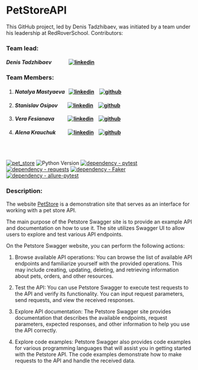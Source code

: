 # PetStoreAPI

This GitHub project, led by Denis Tadzhibaev, was initiated by a team under his leadership at RedRoverSchool. 
Contributors:

### Team lead:
#### *Denis Tadzhibaev* &nbsp;&nbsp;&nbsp;&nbsp;&nbsp;&nbsp;&nbsp;&nbsp;&nbsp;&nbsp;&nbsp;&nbsp;&nbsp;[![linkedin](https://camo.githubusercontent.com/2c85d4c4312f3fb155768b8f9ebbe7c759f71f4eb0e281da9e656f32415dbe91/68747470733a2f2f696d672e736869656c64732e696f2f62616467652f4c696e6b6564696e2d3039303930393f7374796c653d666f722d7468652d6261646765266c6f676f3d6c696e6b6564696e266c6f676f436f6c6f723d303037336231)](https://www.linkedin.com/in/denis-tadzhibaev/)

### Team Members:
1. #### *Natalya Mastyaeva* &nbsp; [![linkedin](https://camo.githubusercontent.com/2c85d4c4312f3fb155768b8f9ebbe7c759f71f4eb0e281da9e656f32415dbe91/68747470733a2f2f696d672e736869656c64732e696f2f62616467652f4c696e6b6564696e2d3039303930393f7374796c653d666f722d7468652d6261646765266c6f676f3d6c696e6b6564696e266c6f676f436f6c6f723d303037336231)](https://www.linkedin.com/in/natalya-mastyaeva/) &nbsp;&nbsp; [![github](https://camo.githubusercontent.com/75034af641cfa10810d5f7bb9f0e815a1ec2ce3d9ee5540893518b4d3727712c/68747470733a2f2f696d672e736869656c64732e696f2f62616467652f4769746875622d3039303930393f7374796c653d666f722d7468652d6261646765266c6f676f3d676974687562266c6f676f436f6c6f723d386363346437)](https://github.com/Nat754)
2. #### *Stanislav Osipov* &nbsp;&nbsp;&nbsp;&nbsp;&nbsp;&nbsp;  [![linkedin](https://camo.githubusercontent.com/2c85d4c4312f3fb155768b8f9ebbe7c759f71f4eb0e281da9e656f32415dbe91/68747470733a2f2f696d672e736869656c64732e696f2f62616467652f4c696e6b6564696e2d3039303930393f7374796c653d666f722d7468652d6261646765266c6f676f3d6c696e6b6564696e266c6f676f436f6c6f723d303037336231)](https://www.linkedin.com/in/stanislav-osipov89/) &nbsp;&nbsp; [![github](https://camo.githubusercontent.com/75034af641cfa10810d5f7bb9f0e815a1ec2ce3d9ee5540893518b4d3727712c/68747470733a2f2f696d672e736869656c64732e696f2f62616467652f4769746875622d3039303930393f7374796c653d666f722d7468652d6261646765266c6f676f3d676974687562266c6f676f436f6c6f723d386363346437)](https://github.com/Badx86)
3. #### *Vera Fesianava* &nbsp;&nbsp;&nbsp;&nbsp;&nbsp;&nbsp;&nbsp;&nbsp;&nbsp;  [![linkedin](https://camo.githubusercontent.com/2c85d4c4312f3fb155768b8f9ebbe7c759f71f4eb0e281da9e656f32415dbe91/68747470733a2f2f696d672e736869656c64732e696f2f62616467652f4c696e6b6564696e2d3039303930393f7374796c653d666f722d7468652d6261646765266c6f676f3d6c696e6b6564696e266c6f676f436f6c6f723d303037336231)](https://www.linkedin.com/in/vera-fesianava/) &nbsp;&nbsp; [![github](https://camo.githubusercontent.com/75034af641cfa10810d5f7bb9f0e815a1ec2ce3d9ee5540893518b4d3727712c/68747470733a2f2f696d672e736869656c64732e696f2f62616467652f4769746875622d3039303930393f7374796c653d666f722d7468652d6261646765266c6f676f3d676974687562266c6f676f436f6c6f723d386363346437)](https://github.com/verafes)
4. #### *Alena Krauchuk* &nbsp;&nbsp;&nbsp;&nbsp;&nbsp;&nbsp;&nbsp;&nbsp;  [![linkedin](https://camo.githubusercontent.com/2c85d4c4312f3fb155768b8f9ebbe7c759f71f4eb0e281da9e656f32415dbe91/68747470733a2f2f696d672e736869656c64732e696f2f62616467652f4c696e6b6564696e2d3039303930393f7374796c653d666f722d7468652d6261646765266c6f676f3d6c696e6b6564696e266c6f676f436f6c6f723d303037336231)](https://www.linkedin.com/in/alena-krauchuk/) &nbsp;&nbsp; [![github](https://camo.githubusercontent.com/75034af641cfa10810d5f7bb9f0e815a1ec2ce3d9ee5540893518b4d3727712c/68747470733a2f2f696d672e736869656c64732e696f2f62616467652f4769746875622d3039303930393f7374796c653d666f722d7468652d6261646765266c6f676f3d676974687562266c6f676f436f6c6f723d386363346437)](https://github.com/alena-krauchuk)
<br>
<br>


[![pet_store](https://github.com/DionisIno/PetStoreAPI/actions/workflows/pet_store.yml/badge.svg?branch=main)](https://github.com/DionisIno/PetStoreAPI/blob/main/.github/workflows/pet_store.yml)
![Python Version](https://img.shields.io/badge/python-3.11-blue)
[![dependency - pytest](https://img.shields.io/badge/dependency-pytest-blue?logo=pytest&logoColor=white)](https://pypi.org/project/pytest)
[![dependency - requests](https://img.shields.io/badge/dependency-requests-blue?logo=requests&logoColor=white)](https://pypi.org/project/requests/)
[![dependency - Faker](https://img.shields.io/badge/dependency-Faker-blue)](https://pypi.org/project/Faker)
[![dependency - allure-pytest](https://img.shields.io/badge/dependency-allure--pytest-blue?logo=qameta&logoColor=white)](https://pypi.org/project/allure-pytest)

### Description: 

The website [PetStore](https://petstore.swagger.io/) is a demonstration site that serves as an interface for working with a pet store API.

The main purpose of the Petstore Swagger site is to provide an example API and documentation on how to use it. The site utilizes Swagger UI to allow users to explore and test various API endpoints.

On the Petstore Swagger website, you can perform the following actions:

1. Browse available API operations: You can browse the list of available API endpoints and familiarize yourself with the provided operations. This may include creating, updating, deleting, and retrieving information about pets, orders, and other resources.

2. Test the API: You can use Petstore Swagger to execute test requests to the API and verify its functionality. You can input request parameters, send requests, and view the received responses.

3. Explore API documentation: The Petstore Swagger site provides documentation that describes the available endpoints, request parameters, expected responses, and other information to help you use the API correctly.

4. Explore code examples: Petstore Swagger also provides code examples for various programming languages that will assist you in getting started with the Petstore API. The code examples demonstrate how to make requests to the API and handle the received data.